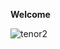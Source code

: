 **Welcome**



![tenor2](https://user-images.githubusercontent.com/69384257/89707491-c3a19d00-d96e-11ea-824d-9d275c7224c5.gif)  
